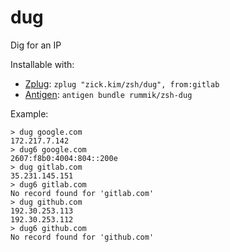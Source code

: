 # dug
Dig for an IP

Installable with:
- [Zplug](https://github.com/zplug/zplug): `zplug "zick.kim/zsh/dug", from:gitlab`
- [Antigen](https://github.com/zsh-users/antigen): `antigen bundle rummik/zsh-dug`

Example:
```
> dug google.com
172.217.7.142
> dug6 google.com
2607:f8b0:4004:804::200e
> dug gitlab.com
35.231.145.151
> dug6 gitlab.com
No record found for 'gitlab.com'
> dug github.com
192.30.253.113
192.30.253.112
> dug6 github.com
No record found for 'github.com'
```
